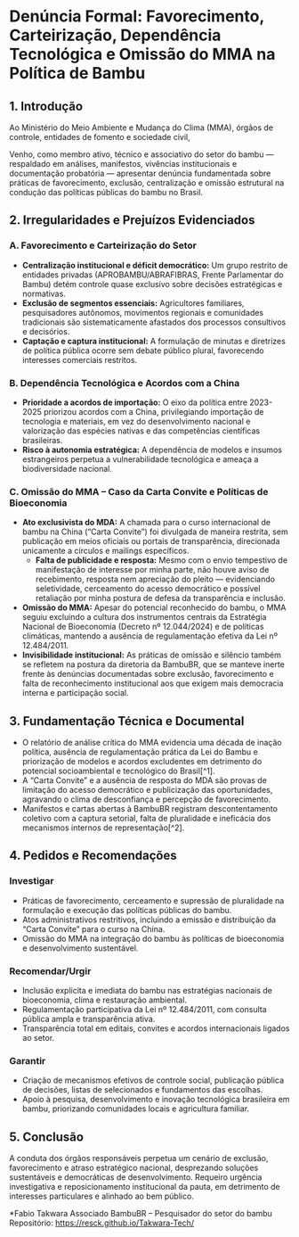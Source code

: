 # Denúncia Formal: Favorecimento, Carteirização, Dependência Tecnológica e Omissão do MMA na Política de Bambu

## 1. Introdução

Ao Ministério do Meio Ambiente e Mudança do Clima (MMA), órgãos de controle, entidades de fomento e sociedade civil,

Venho, como membro ativo, técnico e associativo do setor do bambu — respaldado em análises, manifestos, vivências institucionais e documentação probatória — apresentar denúncia fundamentada sobre práticas de favorecimento, exclusão, centralização e omissão estrutural na condução das políticas públicas do bambu no Brasil.

## 2. Irregularidades e Prejuízos Evidenciados

### A. Favorecimento e Carteirização do Setor

- **Centralização institucional e déficit democrático:** Um grupo restrito de entidades privadas (APROBAMBU/ABRAFIBRAS, Frente Parlamentar do Bambu) detém controle quase exclusivo sobre decisões estratégicas e normativas.
- **Exclusão de segmentos essenciais:** Agricultores familiares, pesquisadores autônomos, movimentos regionais e comunidades tradicionais são sistematicamente afastados dos processos consultivos e decisórios.
- **Captação e captura institucional:** A formulação de minutas e diretrizes de política pública ocorre sem debate público plural, favorecendo interesses comerciais restritos.


### B. Dependência Tecnológica e Acordos com a China

- **Prioridade a acordos de importação:** O eixo da política entre 2023-2025 priorizou acordos com a China, privilegiando importação de tecnologia e materiais, em vez do desenvolvimento nacional e valorização das espécies nativas e das competências científicas brasileiras.
- **Risco à autonomia estratégica:** A dependência de modelos e insumos estrangeiros perpetua a vulnerabilidade tecnológica e ameaça a biodiversidade nacional.


### C. Omissão do MMA – Caso da Carta Convite e Políticas de Bioeconomia

- **Ato exclusivista do MDA:** A chamada para o curso internacional de bambu na China (“Carta Convite”) foi divulgada de maneira restrita, sem publicação em meios oficiais ou portais de transparência, direcionada unicamente a círculos e mailings específicos.
    - **Falta de publicidade e resposta:** Mesmo com o envio tempestivo de manifestação de interesse por minha parte, não houve aviso de recebimento, resposta nem apreciação do pleito — evidenciando seletividade, cerceamento do acesso democrático e possível retaliação por minha postura de defesa da transparência e inclusão.
- **Omissão do MMA:** Apesar do potencial reconhecido do bambu, o MMA seguiu excluindo a cultura dos instrumentos centrais da Estratégia Nacional de Bioeconomia (Decreto nº 12.044/2024) e de políticas climáticas, mantendo a ausência de regulamentação efetiva da Lei nº 12.484/2011.
- **Invisibilidade institucional:** As práticas de omissão e silêncio também se refletem na postura da diretoria da BambuBR, que se manteve inerte frente às denúncias documentadas sobre exclusão, favorecimento e falta de reconhecimento institucional aos que exigem mais democracia interna e participação social.


## 3. Fundamentação Técnica e Documental

- O relatório de análise crítica do MMA evidencia uma década de inação política, ausência de regulamentação prática da Lei do Bambu e priorização de modelos e acordos excludentes em detrimento do potencial socioambiental e tecnológico do Brasil[^1].
- A “Carta Convite” e a ausência de resposta do MDA são provas de limitação do acesso democrático e publicização das oportunidades, agravando o clima de desconfiança e percepção de favorecimento.
- Manifestos e cartas abertas à BambuBR registram descontentamento coletivo com a captura setorial, falta de pluralidade e ineficácia dos mecanismos internos de representação[^2].


## 4. Pedidos e Recomendações

### Investigar

- Práticas de favorecimento, cerceamento e supressão de pluralidade na formulação e execução das políticas públicas do bambu.
- Atos administrativos restritivos, incluindo a emissão e distribuição da “Carta Convite” para o curso na China.
- Omissão do MMA na integração do bambu às políticas de bioeconomia e desenvolvimento sustentável.


### Recomendar/Urgir

- Inclusão explícita e imediata do bambu nas estratégias nacionais de bioeconomia, clima e restauração ambiental.
- Regulamentação participativa da Lei nº 12.484/2011, com consulta pública ampla e transparência ativa.
- Transparência total em editais, convites e acordos internacionais ligados ao setor.


### Garantir

- Criação de mecanismos efetivos de controle social, publicação pública de decisões, listas de selecionados e fundamentos das escolhas.
- Apoio à pesquisa, desenvolvimento e inovação tecnológica brasileira em bambu, priorizando comunidades locais e agricultura familiar.


## 5. Conclusão

A conduta dos órgãos responsáveis perpetua um cenário de exclusão, favorecimento e atraso estratégico nacional, desprezando soluções sustentáveis e democráticas de desenvolvimento. Requeiro urgência investigativa e reposicionamento institucional da pauta, em detrimento de interesses particulares e alinhado ao bem público.

*Fabio Takwara
Associado BambuBR – Pesquisador do setor do bambu
Repositório: https://resck.github.io/Takwara-Tech/
